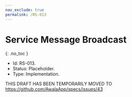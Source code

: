 ```yaml
---
nav_exclude: true
permalink: /RS-013
---
```

# Service Message Broadcast
{: .no_toc }

- Id: RS-013.
- Status: Placeholder.
- Type: Implementation.

THIS DRAFT HAS BEEN TEMPORARILY MOVED TO https://github.com/AwalaApp/specs/issues/43
